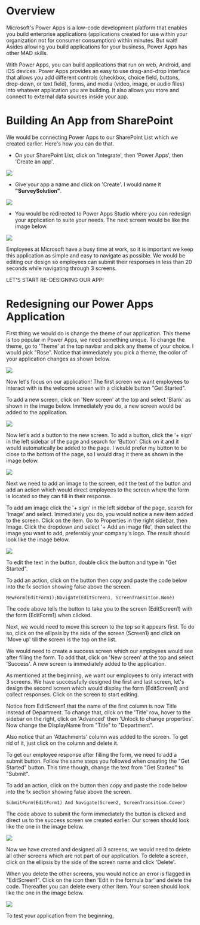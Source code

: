 # Overview
Microsoft's Power Apps is a low-code development platform that enables you build enterprise applications (applications created for use within your organization not for consumer consumption) within minutes. But wait! Asides allowing you build applications for your business, Power Apps has other MAD skills.

With Power Apps, you can build applications that run on web, Android, and iOS devices. Power Apps provides an easy to use drag-and-drop interface that allows you add different controls (checkbox, choice field, buttons, drop-down, or text field), forms, and media (video, image, or audio files) into whatever application you are building. It also allows you store and connect to external data sources inside your app.

# Building An App from SharePoint
We would be connecting Power Apps to our SharePoint List which we created earlier. Here's how you can do that.
- On your SharePoint List, click on 'Integrate', then 'Power Apps', then 'Create an app'.

![](/Images/powerapps-1.PNG)

- Give your app a name and click on 'Create'. I would name it **"SurveySolution"**.

![](/Images/powerapps-2.PNG)

- You would be redirected to Power Apps Studio where you can redesign your application to suite your needs. The next screen would be like the image below.

![](/Images/powerapps-3.PNG)

Employees at Microsoft have a busy time at work, so it is important we keep this application as simple and easy to navigate as possible. We would be editing our design so employees can submit their responses in less than 20 seconds while navigating through 3 screens.

LET'S START RE-DESIGNING OUR APP!

# Redesigning our Power Apps Application
First thing we would do is change the theme of our application. This theme is too popular in Power Apps, we need something unique. To change the theme, go to 'Theme' at the top navbar and pick any theme of your choice. I would pick "Rose". Notice that immediately you pick a theme, the color of your application changes as shown below.

![](/Images/powerapps-4.PNG)

Now let's focus on our application! The first screen we want employees to interact with is the welcome screen with a clickable button "Get Started". 

To add a new screen, click on 'New screen' at the top and select 'Blank' as shown in the image below. Immediately you do, a new screen would be added to the application.

![](/Images/powerapps-5.PNG)

Now let's add a button to the new screen. To add a button, click the '+ sign' in the left sidebar of the page and search for 'Button'. Click on it and it would automatically be added to the page. I would prefer my button to be close to the bottom of the page, so I would drag it there as shown in the image below.

![](/Images/powerapps-6.PNG)

Next we need to add an image to the screen, edit the text of the button and add an action which would direct employees to the screen where the form is located so they can fill in their response.

To add am image click the '+ sign' in the left sidebar of the page, search for 'Image' and select. Immediately you do, you would notice a new item added to the screen. Click on the item. Go to Properties in the right sidebar, then Image. Click the dropdown and select '+ Add an image file', then select the image you want to add, preferably your company's logo. The result should look like the image below.

![](/Images/powerapps-7.PNG)

To edit the text in the button, double click the button and type in "Get Started". 

To add an action, click on the button then copy and paste the code below into the fx section showing false above the screen.

``` Power FX
NewForm(EditForm1);Navigate(EditScreen1, ScreenTransition.None)
```

The code above tells the button to take you to the screen (EditScreen1) with the form (EditForm1) when clicked.

Next, we would need to move this screen to the top so it appears first. To do so, click on the ellipsis by the side of the screen (Screen1) and click on 'Move up' till the screen is the top on the list.

We would need to create a success screen which our employees would see after filling the form. To add that, click on 'New screen' at the top and select 'Success'. A new screen is immediately added to the application.

As mentioned at the beginning, we want our employees to only interact with 3 screens. We have successfully designed the first and last screen, let's design the second screen which would display the form (EditScreen1) and collect responses. Click on the screen to start editing.

Notice from EditScreen1 that the name of the first column is now Title instead of Department. To change that, click on the 'Title' row, hover to the sidebar on the right, click on 'Advanced' then 'Unlock to change properties'. Now change the DisplayName from "Title" to "Department". 

Also notice that an 'Attachments' column was added to the screen. To get rid of it, just click on the column and delete it.

To get our employee response after filling the form, we need to add a submit button. Follow the same steps you followed when creating the "Get Started" button. This time though, change the text from "Get Started" to "Submit".

To add an action, click on the button then copy and paste the code below into the fx section showing false above the screen.

``` Power FX
SubmitForm(EditForm1) And Navigate(Screen2, ScreenTransition.Cover)
```

The code above to submit the form immediately the button is clicked and direct us to the success screen we created earlier. Our screen should look like the one in the image below.

![](/Images/powerapps-8.PNG)

Now we have created and designed all 3 screens, we would need to delete all other screens which are not part of our application. To delete a screen, click on the ellipsis by the side of the screen name and click 'Delete'.

When you delete the other screens, you would notice an error is flagged in "EditScreen1". Click on the icon then 'Edit in the formula bar' and delete the code. Thereafter you can delete every other item. Your screen should look like the one in the image below.

![](/Images/powerapps-9.PNG)

To test your application from the beginning, 